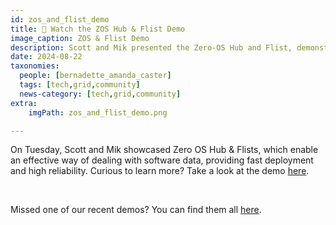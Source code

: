 ```yaml
---
id: zos_and_flist_demo
title: 👀 Watch the ZOS Hub & Flist Demo
image_caption: ZOS & Flist Demo
description: Scott and Mik presented the Zero-OS Hub and Flist, demonstrating how flists streamlined software data management by deploying micro VMs on the TF Grid.
date: 2024-08-22
taxonomies:
  people: [bernadette_amanda_caster]
  tags: [tech,grid,community]
  news-category: [tech,grid,community]
extra:
    imgPath: zos_and_flist_demo.png

---
```


On Tuesday, Scott and Mik showcased Zero OS Hub & Flists, which enable an effective way of dealing with software data, providing fast deployment and high reliability. Curious to learn more? Take a look at the demo [here](https://youtu.be/zRTtbyCzNsY?si=XhmeZCkl29wLiDT2).

<br/>

Missed one of our recent demos? You can find them all [here](https://www.youtube.com/playlist?list=PLTGQlepPqwUUhbtKZW2okEszK3AkDgC4Y).